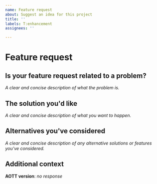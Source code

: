 ```yaml
---
name: Feature request
about: Suggest an idea for this project
title: ''
labels: T:enhancement
assignees: ''

---
```


# Feature request
## Is your feature request related to a problem?
*A clear and concise description of what the problem is.*

## The solution you'd like
*A clear and concise description of what you want to happen.*

## Alternatives you've considered
*A clear and concise description of any alternative solutions or features you've considered.*

## Additional context
**AOTT version**: *no response*
